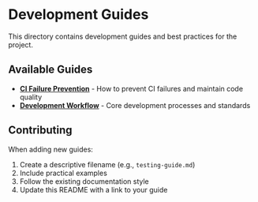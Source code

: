 # Development Guides

This directory contains development guides and best practices for the project.

## Available Guides

- **[CI Failure Prevention](ci-failure-prevention.md)** - How to prevent CI failures and maintain code quality
- **[Development Workflow](../architecture/README.md#development-workflow)** - Core development processes and standards

## Contributing

When adding new guides:
1. Create a descriptive filename (e.g., `testing-guide.md`)
2. Include practical examples
3. Follow the existing documentation style
4. Update this README with a link to your guide
